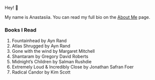 Hey! :wave:

My name is Anastasiia. 
You can read my full bio on the [About Me](about.md) page.

### Books I Read

1. Fountainhead by Ayn Rand
2. Atlas Shrugged by Ayn Rand
3. Gone with the wind  by Margaret Mitchell
4. Shantaram by Gregory David Roberts
5. Midnight’s Children  by Salman Rushdie
6. Extremely Loud & Incredibly Close by  Jonathan Safran Foer
7. Radical Candor by Kim Scott
